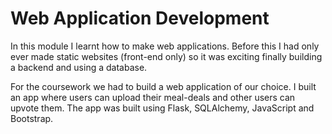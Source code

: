 # Web Application Development
In this module I learnt how to make web applications. Before this I had only ever made static websites (front-end only) so it was exciting finally building a backend and using a database.

For the coursework we had to build a web application of our choice. I built an app where users can upload their meal-deals and other users can upvote them. The app was built using Flask, SQLAlchemy, JavaScript and Bootstrap.


